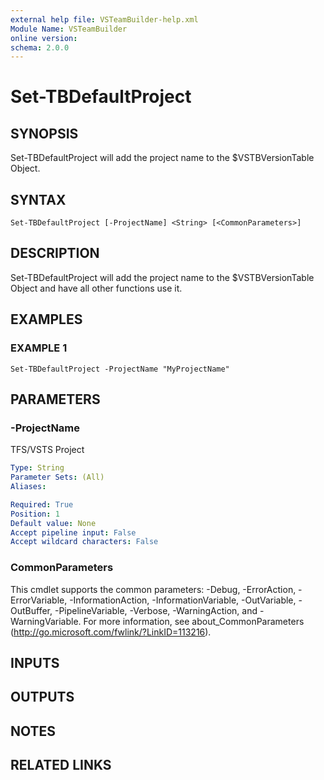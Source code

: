 ```yaml
---
external help file: VSTeamBuilder-help.xml
Module Name: VSTeamBuilder
online version:
schema: 2.0.0
---
```


# Set-TBDefaultProject

## SYNOPSIS
Set-TBDefaultProject will add the project name to the $VSTBVersionTable Object.

## SYNTAX

```
Set-TBDefaultProject [-ProjectName] <String> [<CommonParameters>]
```

## DESCRIPTION
Set-TBDefaultProject will add the project name to the $VSTBVersionTable Object and have all other
functions use it.

## EXAMPLES

### EXAMPLE 1
```
Set-TBDefaultProject -ProjectName "MyProjectName"
```

## PARAMETERS

### -ProjectName
TFS/VSTS Project

```yaml
Type: String
Parameter Sets: (All)
Aliases:

Required: True
Position: 1
Default value: None
Accept pipeline input: False
Accept wildcard characters: False
```

### CommonParameters
This cmdlet supports the common parameters: -Debug, -ErrorAction, -ErrorVariable, -InformationAction, -InformationVariable, -OutVariable, -OutBuffer, -PipelineVariable, -Verbose, -WarningAction, and -WarningVariable. For more information, see about_CommonParameters (http://go.microsoft.com/fwlink/?LinkID=113216).

## INPUTS

## OUTPUTS

## NOTES

## RELATED LINKS

